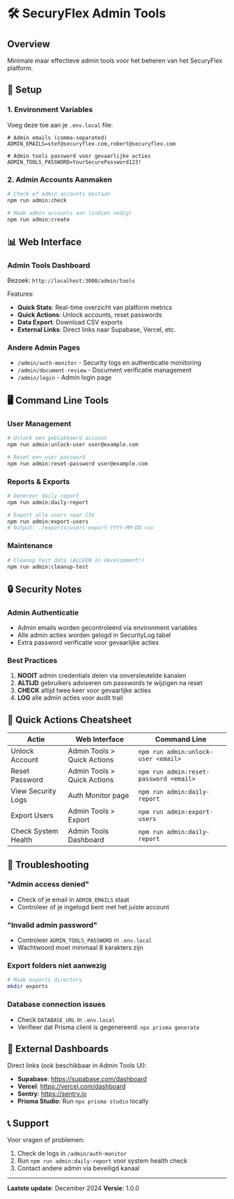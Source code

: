 # 🛠️ SecuryFlex Admin Tools

## Overview
Minimale maar effectieve admin tools voor het beheren van het SecuryFlex platform.

## 🔐 Setup

### 1. Environment Variables
Voeg deze toe aan je `.env.local` file:
```env
# Admin emails (comma-separated)
ADMIN_EMAILS=stef@securyflex.com,robert@securyflex.com

# Admin tools password voor gevaarlijke acties
ADMIN_TOOLS_PASSWORD=YourSecurePassword123!
```

### 2. Admin Accounts Aanmaken
```bash
# Check of admin accounts bestaan
npm run admin:check

# Maak admin accounts aan (indien nodig)
npm run admin:create
```

## 📊 Web Interface

### Admin Tools Dashboard
Bezoek: `http://localhost:3000/admin/tools`

Features:
- **Quick Stats**: Real-time overzicht van platform metrics
- **Quick Actions**: Unlock accounts, reset passwords
- **Data Export**: Download CSV exports
- **External Links**: Direct links naar Supabase, Vercel, etc.

### Andere Admin Pages
- `/admin/auth-monitor` - Security logs en authenticatie monitoring
- `/admin/document-review` - Document verificatie management
- `/admin/login` - Admin login page

## 🖥️ Command Line Tools

### User Management
```bash
# Unlock een geblokkeerd account
npm run admin:unlock-user user@example.com

# Reset een user password
npm run admin:reset-password user@example.com
```

### Reports & Exports
```bash
# Genereer daily report
npm run admin:daily-report

# Export alle users naar CSV
npm run admin:export-users
# Output: ./exports/users-export-YYYY-MM-DD.csv
```

### Maintenance
```bash
# Cleanup test data (ALLEEN in development!)
npm run admin:cleanup-test
```

## 🔒 Security Notes

### Admin Authenticatie
- Admin emails worden gecontroleerd via environment variables
- Alle admin acties worden gelogd in SecurityLog tabel
- Extra password verificatie voor gevaarlijke acties

### Best Practices
1. **NOOIT** admin credentials delen via onversleutelde kanalen
2. **ALTIJD** gebruikers adviseren om passwords te wijzigen na reset
3. **CHECK** altijd twee keer voor gevaarlijke acties
4. **LOG** alle admin acties voor audit trail

## 📝 Quick Actions Cheatsheet

| Actie | Web Interface | Command Line |
|-------|--------------|--------------|
| Unlock Account | Admin Tools > Quick Actions | `npm run admin:unlock-user <email>` |
| Reset Password | Admin Tools > Quick Actions | `npm run admin:reset-password <email>` |
| View Security Logs | Auth Monitor page | `npm run admin:daily-report` |
| Export Users | Admin Tools > Export | `npm run admin:export-users` |
| Check System Health | Admin Tools Dashboard | `npm run admin:daily-report` |

## 🚨 Troubleshooting

### "Admin access denied"
- Check of je email in `ADMIN_EMAILS` staat
- Controleer of je ingelogd bent met het juiste account

### "Invalid admin password"
- Controleer `ADMIN_TOOLS_PASSWORD` in `.env.local`
- Wachtwoord moet minimaal 8 karakters zijn

### Export folders niet aanwezig
```bash
# Maak exports directory
mkdir exports
```

### Database connection issues
- Check `DATABASE_URL` in `.env.local`
- Verifieer dat Prisma client is gegenereerd: `npx prisma generate`

## 🔗 External Dashboards

Direct links (ook beschikbaar in Admin Tools UI):

- **Supabase**: https://supabase.com/dashboard
- **Vercel**: https://vercel.com/dashboard
- **Sentry**: https://sentry.io
- **Prisma Studio**: Run `npx prisma studio` locally

## 📞 Support

Voor vragen of problemen:
1. Check de logs in `/admin/auth-monitor`
2. Run `npm run admin:daily-report` voor system health check
3. Contact andere admin via beveiligd kanaal

---

**Laatste update**: December 2024
**Versie**: 1.0.0